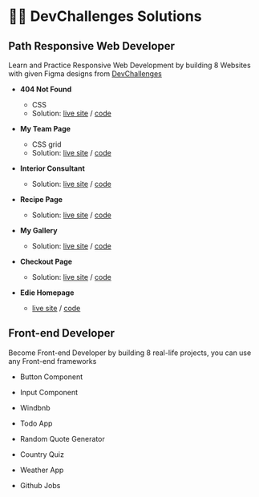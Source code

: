 # 👩‍💻 DevChallenges Solutions

## Path Responsive Web Developer

Learn and Practice Responsive Web Development by building 8 Websites with given Figma designs from [DevChallenges](https://devchallenges.io/paths/responsive-web-developer)

- **404 Not Found**    
  - CSS 
  - Solution: [live site](https://amansgz.github.io/css-404-not-found/) / [code](https://github.com/amansgz/css-404-not-found) 

- **My Team Page**
  - CSS grid 
  - Solution: [live site](https://amansgz.github.io/css-my-team-page/) / [code](https://github.com/amansgz/css-my-team-page) 

- **Interior Consultant**  
  - Solution: [live site](https://amansgz.github.io/css-interior-consultant/) / [code](https://github.com/amansgz/css-interior-consultant)

- **Recipe Page**  
  - Solution: [live site](https://amansgz.github.io/css-recipe-page/) / [code](https://github.com/amansgz/css-recipe-page)

- **My Gallery**  
  - Solution: [live site](https://amansgz.github.io/css-my-gallery/) / [code](https://github.com/amansgz/css-my-gallery)

- **Checkout Page**  
  - Solution: [live site](https://amansgz.github.io/css-checkout-page/) / [code](https://github.com/amansgz/css-checkout-page)

- **Edie Homepage**   
  - [live site](https://amansgz.github.io/css-edie-homepage/) / [code](https://github.com/amansgz/css-edie-homepage)

## Front-end Developer    

Become Front-end Developer by building 8 real-life projects, you can use any Front-end frameworks

- Button Component

- Input Component

- Windbnb

- Todo App

- Random Quote Generator

- Country Quiz

- Weather App

- Github Jobs

